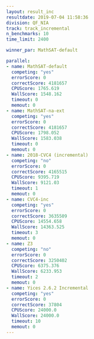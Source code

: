 ```yaml
---
layout: result_inc
resultdate: 2019-07-04 11:58:36
division: QF_NIA
track: track_incremental
n_benchmarks: 10
time_limit: 2400

winner_par: MathSAT-default

parallel:
- name: MathSAT-default
  competing: "yes"
  errorScore: 0
  correctScore: 4181657
  CPUScore: 1765.619
  WallScore: 1548.162
  timeout: 0
  memout: 0
- name: MathSAT-na-ext
  competing: "yes"
  errorScore: 0
  correctScore: 4181657
  CPUScore: 1798.052
  WallScore: 1583.038
  timeout: 0
  memout: 0
- name: 2018-CVC4 (incremental)
  competing: "no"
  errorScore: 0
  correctScore: 4165515
  CPUScore: 9395.719
  WallScore: 9121.03
  timeout: 1
  memout: 0
- name: CVC4-inc
  competing: "yes"
  errorScore: 0
  correctScore: 3635509
  CPUScore: 14554.658
  WallScore: 14363.525
  timeout: 3
  memout: 0
- name: Z3
  competing: "no"
  errorScore: 0
  correctScore: 3250402
  CPUScore: 6375.376
  WallScore: 6233.953
  timeout: 2
  memout: 0
- name: Yices 2.6.2 Incremental
  competing: "yes"
  errorScore: 0
  correctScore: 37804
  CPUScore: 24000.0
  WallScore: 24000.0
  timeout: 10
  memout: 0
---
```


